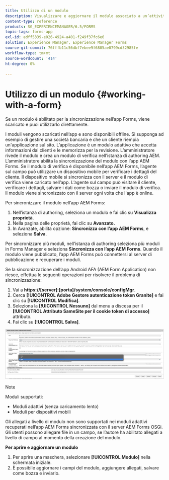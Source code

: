 ```yaml
---
title: Utilizzo di un modulo
description: Visualizzare e aggiornare il modulo associato a un’attività o a un punto d’inizio nell’app AEM Forms
content-type: reference
products: SG_EXPERIENCEMANAGER/6.5/FORMS
topic-tags: forms-app
exl-id: adff5339-e026-4924-a401-f249f37fc6e6
solution: Experience Manager, Experience Manager Forms
source-git-commit: 76fffb11c56dbf7ebee9f6805ae0799cd32985fe
workflow-type: tm+mt
source-wordcount: '414'
ht-degree: 0%

---
```


# Utilizzo di un modulo {#working-with-a-form}

Se un modulo è abilitato per la sincronizzazione nell’app Forms, viene scaricato e puoi utilizzarlo direttamente.

I moduli vengono scaricati nell’app e sono disponibili offline. Si supponga ad esempio di gestire una società bancaria e che un cliente riempia un&#39;applicazione sul sito. L’applicazione è un modulo adattivo che accetta informazioni dai clienti e le memorizza per la revisione. L’amministratore rivede il modulo e crea un modulo di verifica nell’istanza di authoring AEM. L’amministratore abilita la sincronizzazione del modulo con l’app AEM Forms. Se il modulo di verifica è disponibile nell’app AEM Forms, l’agente sul campo può utilizzare un dispositivo mobile per verificare i dettagli del cliente. Il dispositivo mobile si sincronizza con il server e il modulo di verifica viene caricato nell’app. L’agente sul campo può visitare il cliente, verificare i dettagli, salvare i dati come bozza o inviare il modulo di verifica. Il modulo viene sincronizzato con il server ogni volta che l&#39;app è online.

Per sincronizzare il modulo nell’app AEM Forms:

1. Nell’istanza di authoring, seleziona un modulo e fai clic su **Visualizza proprietà**.
1. Nella pagina delle proprietà, fai clic su **Avanzato.**
1. In Avanzate, abilita opzione: **Sincronizza con l’app AEM Forms**, e seleziona **Salva**.

Per sincronizzare più moduli, nell’istanza di authoring seleziona più moduli in Forms Manager e seleziona **Sincronizza con l’app AEM Forms**. Quando il modulo viene pubblicato, l’app AEM Forms può connettersi al server di pubblicazione e recuperare i moduli.

Se la sincronizzazione dell’app Android AFA (AEM Form Application) non riesce, effettua le seguenti operazioni per risolvere il problema di sincronizzazione:

1. Vai a **https://[server]:[porta]/system/console/configMgr**.
1. Cerca **[!UICONTROL Adobe Gestore autenticazione token Granite]** e fai clic su **[!UICONTROL Modifica]**.
1. Seleziona la **[!UICONTROL Nessuno]** dal menu a discesa per il **[!UICONTROL Attributo SameSite per il cookie token di accesso]** attributo.
1. Fai clic su **[!UICONTROL Salva]**.

![Sincronizza immagine con app AFA Android](/help/forms/using/assets/afaandroid.png)

>[!NOTE]
>
>Moduli supportati:
>
>* Moduli adattivi (senza caricamento lento)
>* Moduli per dispositivi mobili
>
>Gli allegati a livello di modulo non sono supportati nei moduli adattivi recuperati nell’app AEM Forms sincronizzata con il server AEM Forms OSGi. Gli utenti possono allegare file in un campo, se l’autore ha abilitato allegati a livello di campo al momento della creazione del modulo.


**Per aprire e aggiornare un modulo**

1. Per aprire una maschera, selezionare **[!UICONTROL Modulo]** nella schermata iniziale.
1. È possibile aggiornare i campi del modulo, aggiungere allegati, salvare come bozza e inviarlo.
